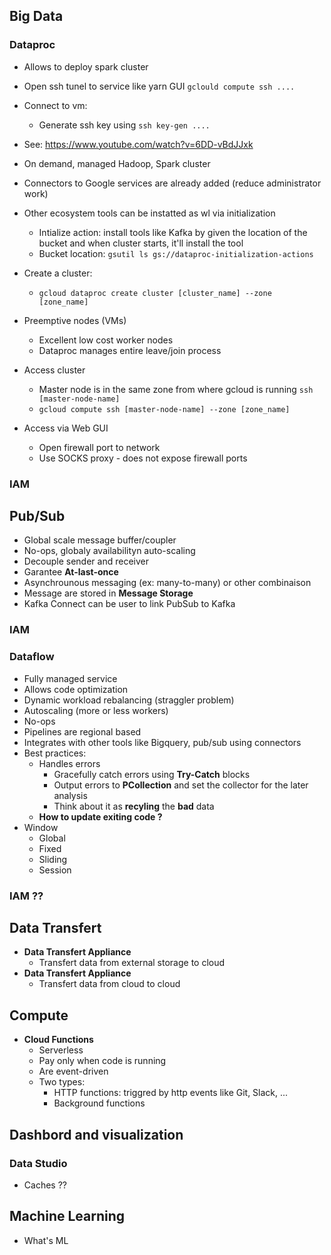 
## Big Data

### Dataproc

- Allows to deploy spark cluster
- Open ssh tunel to service like yarn GUI ```gclould compute ssh ....```
- Connect to vm:
  - Generate ssh key using ```ssh key-gen ....```
- See: https://www.youtube.com/watch?v=6DD-vBdJJxk
- On demand, managed Hadoop, Spark cluster
- Connectors to Google services are already added (reduce administrator work)
- Other ecosystem tools can be instatted as wl via initialization
  - Intialize action: install tools like Kafka by given the location of the bucket and when cluster starts, it'll install the tool
  - Bucket location: ```gsutil ls gs://dataproc-initialization-actions```
- Create a cluster:
  - ```gcloud dataproc create cluster [cluster_name] --zone [zone_name]```

- Preemptive nodes (VMs)
  - Excellent low cost worker nodes
  - Dataproc manages entire leave/join process

- Access cluster
  - Master node is in the same zone from where gcloud is running ```ssh [master-node-name]```
  - ```gcloud compute ssh [master-node-name] --zone [zone_name]```

- Access via Web GUI
  - Open firewall port to network
  - Use SOCKS proxy - does not expose firewall ports

### IAM

## Pub/Sub

- Global scale message buffer/coupler
- No-ops, globaly availabilityn auto-scaling
- Decouple sender and receiver
- Garantee **At-last-once**
- Asynchrounous messaging (ex: many-to-many) or other combinaison
- Message are stored in **Message Storage**
- Kafka Connect can be user to link PubSub to Kafka

### IAM 

### Dataflow

- Fully managed service
- Allows code optimization
- Dynamic workload rebalancing (straggler problem)
- Autoscaling (more or less workers)
- No-ops
- Pipelines are regional based
- Integrates with other tools like Bigquery, pub/sub using connectors
- Best practices:
  - Handles errors
    - Gracefully catch errors using **Try-Catch** blocks
    - Output errors to **PCollection** and set the collector for the later analysis
    - Think about it as **recyling** the **bad** data
  - **How to update exiting code ?**
- Window
  - Global
  - Fixed
  - Sliding
  - Session

### IAM ??

## Data Transfert

- **Data Transfert Appliance**
  - Transfert data from external storage to cloud
- **Data Transfert Appliance**
  - Transfert data from cloud to cloud

## Compute

- **Cloud Functions**
  - Serverless
  - Pay only when code is running
  - Are event-driven
  - Two types:
    - HTTP functions: triggred by http events like Git, Slack, ...
    - Background functions


## Dashbord and visualization

### Data Studio

  - Caches ??

## Machine Learning

- What's ML
